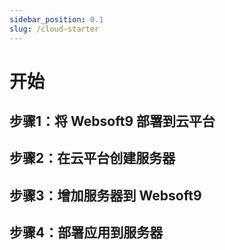 ```yaml
---
sidebar_position: 0.1
slug: /cloud-starter
---
```


# 开始

## 步骤1：将 Websoft9 部署到云平台

## 步骤2：在云平台创建服务器

## 步骤3：增加服务器到 Websoft9

## 步骤4：部署应用到服务器